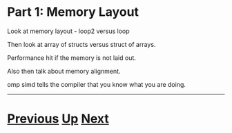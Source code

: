 # Part 1: Memory Layout

Look at memory layout - loop2 versus loop

Then look at array of structs versus struct of arrays.

Performance hit if the memory is not laid out.

Also then talk about memory alignment.

omp simd tells the compiler that you know what you are doing.


***

# [Previous](features.md) [Up](README.md) [Next](limitations.md)

